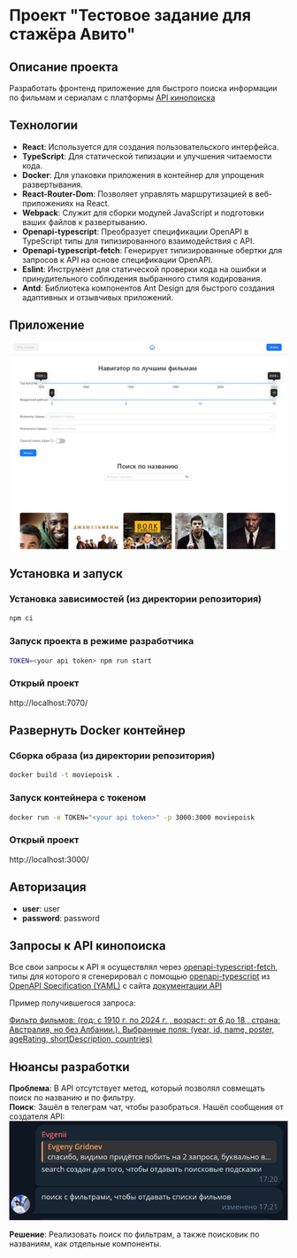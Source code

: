 # Проект "Тестовое задание для стажёра Авито"

## Описание проекта

Разработать фронтенд приложение для быстрого поиска информации по фильмам и сериалам с платформы [API кинопоиска](https://api.kinopoisk.dev/documentation#/)

## Технологии

- **React**: Используется для создания пользовательского интерфейса.
- **TypeScript**: Для статической типизации и улучшения читаемости кода.
- **Docker**: Для упаковки приложения в контейнер для упрощения развертывания.
- **React-Router-Dom**: Позволяет управлять маршрутизацией в веб-приложениях на React.
- **Webpack**: Служит для сборки модулей JavaScript и подготовки ваших файлов к развертыванию.
- **Openapi-typescript**: Преобразует спецификации OpenAPI в TypeScript типы для типизированного взаимодействия с API.
- **Openapi-typescript-fetch**: Генерирует типизированные обертки для запросов к API на основе спецификации OpenAPI.
- **Eslint**: Инструмент для статической проверки кода на ошибки и принудительного соблюдения выбранного стиля кодирования.
- **Antd**: Библиотека компонентов Ant Design для быстрого создания адаптивных и отзывчивых приложений.
## Приложение

<img src="assets/images/screenshots/root.jpg" />

## Установка и запуск

### Установка зависимостей (из директории репозитория)

```bash
npm ci
```

### Запуск проекта в режиме разработчика

```bash
TOKEN=<your api token> npm run start
```
### Открый проект
http://localhost:7070/

## Развернуть Docker контейнер

### Сборка образа (из директории репозитория)

```bash
docker build -t moviepoisk .
```

### Запуск контейнера с токеном

```bash
docker run -e TOKEN="<your api token>" -p 3000:3000 moviepoisk
```
### Открый проект
http://localhost:3000/

## Авторизация

- **user**: user
- **password**: password

## Запросы к API кинопоиска

Все свои запросы к API я осуществлял через [openapi-typescript-fetch](https://www.npmjs.com/package/openapi-typescript-fetch), типы для которого я сгенерировал с помощью [openapi-typescript](https://www.npmjs.com/package/openapi-typescript) из [OpenAPI Specification (YAML)](https://api.kinopoisk.dev/documentation-yaml) с сайта [документации API](https://api.kinopoisk.dev/documentation#/)

Пример получившегося запроса:

[Фильтр фильмов: (год: с 1910 г. по 2024 г. , возраст: от 6 до 18 , страна: Австралия, но без Албании.). Выбранные поля: (year, id, name, poster, ageRating, shortDescription, countries) ](https://api.kinopoisk.dev/v1.4/movie?selectFields=year&selectFields=id&selectFields=name&selectFields=poster&selectFields=ageRating&selectFields=shortDescription&selectFields=countries&page=1&limit=10&year=1960-2024&ageRating=6-18&countries.name=%2B%D0%90%D0%B2%D1%81%D1%82%D1%80%D0%B8%D1%8F&countries.name=!%D0%90%D0%BB%D0%B1%D0%B0%D0%BD%D0%B8%D1%8F)

## Нюансы разработки

**Проблема**: В API отсутствует метод, который позволял совмещать поиск по названию и по фильтру.  
**Поиск**: Зашёл в телеграм чат, чтобы разобраться. Нашёл сообщения от создателя API:  
<img src="assets/images/screenshots/telegram-admin-answer.jpg" />

**Решение**: Реализовать поиск по фильтрам, а также поисковик по названиям, как отдельные компоненты.

